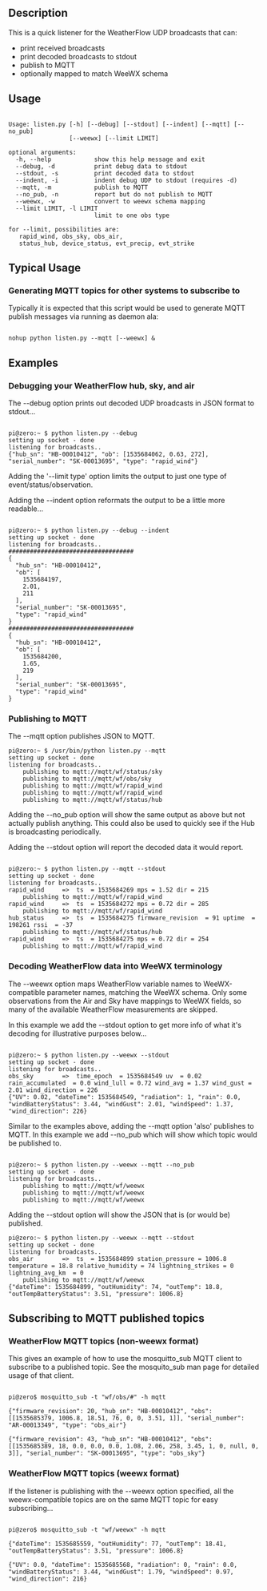 
## Description

This is a quick listener for the WeatherFlow UDP broadcasts that can:

 * print received broadcasts
 * print decoded broadcasts to stdout
 * publish to MQTT
 * optionally mapped to match WeeWX schema

##  Usage

```

Usage: listen.py [-h] [--debug] [--stdout] [--indent] [--mqtt] [--no_pub]
                 [--weewx] [--limit LIMIT]

optional arguments:
  -h, --help            show this help message and exit
  --debug, -d           print debug data to stdout
  --stdout, -s          print decoded data to stdout
  --indent, -i          indent debug UDP to stdout (requires -d)
  --mqtt, -m            publish to MQTT
  --no_pub, -n          report but do not publish to MQTT
  --weewx, -w           convert to weewx schema mapping
  --limit LIMIT, -l LIMIT
                        limit to one obs type

for --limit, possibilities are:
   rapid_wind, obs_sky, obs_air,
   status_hub, device_status, evt_precip, evt_strike

```

## Typical Usage

### Generating MQTT topics for other systems to subscribe to

Typically it is expected that this script would be used to generate MQTT publish messages via running as daemon ala:

```

nohup python listen.py --mqtt [--weewx] &

```

## Examples

### Debugging your WeatherFlow hub, sky, and air

The --debug option prints out decoded UDP broadcasts in JSON format to stdout...

```

pi@zero:~ $ python listen.py --debug
setting up socket - done
listening for broadcasts..
{"hub_sn": "HB-00010412", "ob": [1535684062, 0.63, 272], "serial_number": "SK-00013695", "type": "rapid_wind"}

```

Adding the '--limit type' option limits the output to just one type of event/status/observation.

Adding the --indent option reformats the output to be a little more readable...


```

pi@zero:~ $ python listen.py --debug --indent
setting up socket - done
listening for broadcasts..
###################################
{
  "hub_sn": "HB-00010412",
  "ob": [
    1535684197,
    2.01,
    211
  ],
  "serial_number": "SK-00013695",
  "type": "rapid_wind"
}
###################################
{
  "hub_sn": "HB-00010412",
  "ob": [
    1535684200,
    1.65,
    219
  ],
  "serial_number": "SK-00013695",
  "type": "rapid_wind"
}

```


### Publishing to MQTT

The --mqtt option publishes JSON to MQTT.

```
pi@zero:~ $ /usr/bin/python listen.py --mqtt
setting up socket - done
listening for broadcasts..
    publishing to mqtt://mqtt/wf/status/sky
    publishing to mqtt://mqtt/wf/obs/sky
    publishing to mqtt://mqtt/wf/rapid_wind
    publishing to mqtt://mqtt/wf/rapid_wind
    publishing to mqtt://mqtt/wf/status/hub
```

Adding the --no_pub option will show the same output as above but not actually publish anything. This could also be used to quickly see if the Hub is broadcasting periodically.

Adding the --stdout option will report the decoded data it would report.

```

pi@zero:~ $ python listen.py --mqtt --stdout
setting up socket - done
listening for broadcasts..
rapid_wind     =>  ts  = 1535684269 mps = 1.52 dir = 215
    publishing to mqtt://mqtt/wf/rapid_wind
rapid_wind     =>  ts  = 1535684272 mps = 0.72 dir = 285
    publishing to mqtt://mqtt/wf/rapid_wind
hub_status     =>  ts  = 1535684275 firmware_revision  = 91 uptime  = 198261 rssi  = -37
    publishing to mqtt://mqtt/wf/status/hub
rapid_wind     =>  ts  = 1535684275 mps = 0.72 dir = 254
    publishing to mqtt://mqtt/wf/rapid_wind

```


### Decoding WeatherFlow data into WeeWX terminology

The --weewx option maps WeatherFlow variable names to WeeWX-compatible parameter names, matching the WeeWX schema. Only some observations from the Air and Sky have mappings to WeeWX fields, so many of the available WeatherFlow measurements are skipped.

In this example we add the --stdout option to get more info of what it's decoding for illustrative purposes below... 

```

pi@zero:~ $ python listen.py --weewx --stdout
setting up socket - done
listening for broadcasts..
obs_sky        =>  time_epoch  = 1535684549 uv  = 0.02 rain_accumulated  = 0.0 wind_lull = 0.72 wind_avg = 1.37 wind_gust = 2.01 wind_direction = 226
{"UV": 0.02, "dateTime": 1535684549, "radiation": 1, "rain": 0.0, "windBatteryStatus": 3.44, "windGust": 2.01, "windSpeed": 1.37, "wind_direction": 226}
```

Similar to the examples above, adding the --mqtt option 'also' publishes to MQTT.  In this example we add --no_pub which will show which topic would be published to.

```

pi@zero:~ $ python listen.py --weewx --mqtt --no_pub
setting up socket - done
listening for broadcasts..
    publishing to mqtt://mqtt/wf/weewx
    publishing to mqtt://mqtt/wf/weewx
    publishing to mqtt://mqtt/wf/weewx

```

Adding the --stdout option will show the JSON that is (or would be) published.

```
pi@zero:~ $ python listen.py --weewx --mqtt --stdout
setting up socket - done
listening for broadcasts..
obs_air        =>  ts  = 1535684899 station_pressure = 1006.8 temperature = 18.8 relative_humidity = 74 lightning_strikes = 0 lightning_avg_km  = 0
    publishing to mqtt://mqtt/wf/weewx
{"dateTime": 1535684899, "outHumidity": 74, "outTemp": 18.8, "outTempBatteryStatus": 3.51, "pressure": 1006.8}
```

## Subscribing to MQTT published topics

### WeatherFlow MQTT topics (non-weewx format)

This gives an example of how to use the mosquitto_sub MQTT client to subscribe to a published topic.   See the mosquito_sub man page for detailed usage of that client.

```

pi@zero$ mosquitto_sub -t "wf/obs/#" -h mqtt

{"firmware_revision": 20, "hub_sn": "HB-00010412", "obs": [[1535685379, 1006.8, 18.51, 76, 0, 0, 3.51, 1]], "serial_number": "AR-00013349", "type": "obs_air"}

{"firmware_revision": 43, "hub_sn": "HB-00010412", "obs": [[1535685389, 18, 0.0, 0.0, 0.0, 1.08, 2.06, 258, 3.45, 1, 0, null, 0, 3]], "serial_number": "SK-00013695", "type": "obs_sky"}

```

### WeatherFlow MQTT topics (weewx format)

If the listener is publishing with the --weewx option specified, all the weewx-compatible topics are on the same MQTT topic for easy subscribing...


```

pi@zero$ mosquitto_sub -t "wf/weewx" -h mqtt

{"dateTime": 1535685559, "outHumidity": 77, "outTemp": 18.41, "outTempBatteryStatus": 3.51, "pressure": 1006.8}

{"UV": 0.0, "dateTime": 1535685568, "radiation": 0, "rain": 0.0, "windBatteryStatus": 3.44, "windGust": 1.79, "windSpeed": 0.97, "wind_direction": 216}

```


